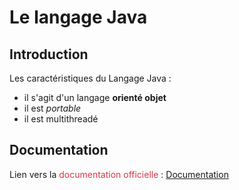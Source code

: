 # Le langage Java #

## Introduction ##

Les caractéristiques du Langage Java :

- il s'agit d'un langage **orienté objet**
- il est *portable*
- il est multithreadé

## Documentation ##

Lien vers la <span style="color: #dc3545">documentation officielle</span> : [Documentation](https://www.markdownguide.org/cheat-sheet/)

